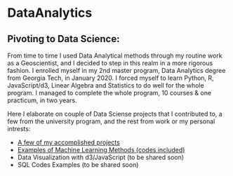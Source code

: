 # DataAnalytics
<h2> Pivoting to Data Science: </h2>
  <p>From time to time I used Data Analytical methods through my routine work as a Geoscientist, 
  and I decided to step in this realm in a more rigorous fashion. I enrolled myself in my 2nd master 
  program, Data Analytics degree from Georgia Tech, in January 2020. I forced myself to learn Python, 
  R, JavaScript/d3, Linear Algebra and Statistics to do well for the whole program. I managed to complete the whole 
  program, 10 courses & one practicum, in two years.  </p>
  
  <p> Here I elaborate on couple of Data Sciense projects that I contributed to, a few from the university program, and the rest from work or my personal intrests:</p>
  
  <ul>
    <li> <a href="Accomplished_Projects/README.md">A few of my accomplished projects </a></li>
    <li><a href="MachineLearning/README.md">Examples of Machine Learning Methods (codes included)</a></li>
    <li>Data Visualization with d3/JavaScript (to be shared soon) </li>
    <li>SQL Codes Examples (to be shared soon)</li>
  </ul>
